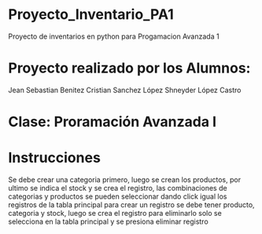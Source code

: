 # Proyecto_Inventario_PA1
Proyecto de inventarios en python para Progamacion Avanzada 1

# Proyecto realizado por los Alumnos:
Jean Sebastian Benitez
Cristian Sanchez López
Shneyder López Castro

# Clase: Proramación Avanzada I


# Instrucciones
Se debe crear una categoria primero, luego se crean los productos, por ultimo se indica el stock y se crea el registro, las combinaciones de categorias y productos se pueden seleccionar dando click igual los registros de la tabla principal para crear un registro se debe tener producto, categoria y stock, luego se crea el registro para eliminarlo solo se selecciona en la tabla principal y se presiona eliminar registro